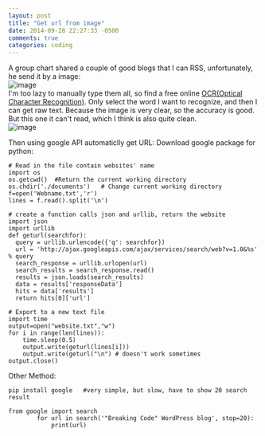 ```yaml
---
layout: post
title: "Get url from image"
date: 2014-09-28 22:27:33 -0500
comments: true
categories: coding
---
```

A group chart shared a couple of good blogs that I can RSS, unfortunately, he send it by a image:  
![image](http://i.imgur.com/yv39Zlq.jpg )  
I'm too lazy to manually type them all, so find a free online [OCR(Optical Character Recognition)](http://www.free-ocr.com/). Only select the word I want to recognize, and then I can get raw text. Because the image is very clear, so the accuracy is good. But this one it can't read, which I think is also quite clean.  
![image](http://i.imgur.com/aAiRBJ5.png)

Then using google API automaticlly get URL:
Download google package for python:



```
# Read in the file contain websites' name
import os
os.getcwd()  #Return the current working directory
os.chdir('./documents')   # Change current working directory
f=open('Webname.txt','r')
lines = f.read().split('\n')
```
```
# create a function calls json and urllib, return the website 
import json
import urllib
def geturl(searchfor):
  query = urllib.urlencode({'q': searchfor})
  url = 'http://ajax.googleapis.com/ajax/services/search/web?v=1.0&%s' % query
  search_response = urllib.urlopen(url)
  search_results = search_response.read()
  results = json.loads(search_results)
  data = results['responseData']
  hits = data['results']
  return hits[0]['url']
``` 
```
# Export to a new text file
import time
output=open("website.txt","w")
for i in range(len(lines)):
    time.sleep(0.5)
	output.write(geturl(lines[i]))
	output.write(geturl("\n") # doesn't work sometimes
output.close()
```
Other Method:  
	
	pip install google   #very simple, but slow, have to show 20 search result
	
	from google import search
    	    for url in search('"Breaking Code" WordPress blog', stop=20):
    	        print(url)
 